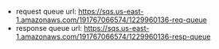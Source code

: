 
- request queue url: https://sqs.us-east-1.amazonaws.com/191767066574/1229960136-req-queue
- response queue url: https://sqs.us-east-1.amazonaws.com/191767066574/1229960136-resp-queue

